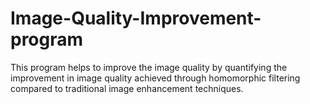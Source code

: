 # Image-Quality-Improvement-program
This program helps to improve the image quality by quantifying the improvement in image quality achieved through homomorphic filtering compared to traditional image enhancement techniques.
